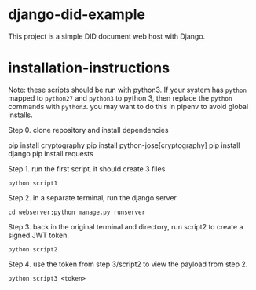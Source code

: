 # django-did-example
This project is a simple DID document web host with Django.

# installation-instructions
Note: these scripts should be run with python3. If your system has `python` mapped to `python27` and `python3` to python 3, then replace the `python` commands with `python3`. you may want to do this in pipenv to avoid global installs.

Step 0. clone repository and install dependencies

pip install cryptography
pip install python-jose[cryptography]
pip install django
pip install requests


Step 1. run the first script. it should create 3 files.

```python script1```

Step 2. in a separate terminal, run the django server.

```cd webserver;python manage.py runserver```

Step 3. back in the original terminal and directory, run script2 to create a signed JWT token.

```python script2```

Step 4. use the token from step 3/script2 to view the payload from step 2.

```python script3 <token>```